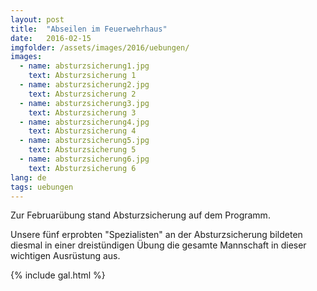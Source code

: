 ```yaml
---
layout: post
title:  "Abseilen im Feuerwehrhaus"
date:   2016-02-15
imgfolder: /assets/images/2016/uebungen/
images:
  - name: absturzsicherung1.jpg
    text: Absturzsicherung 1
  - name: absturzsicherung2.jpg
    text: Absturzsicherung 2
  - name: absturzsicherung3.jpg
    text: Absturzsicherung 3
  - name: absturzsicherung4.jpg
    text: Absturzsicherung 4
  - name: absturzsicherung5.jpg
    text: Absturzsicherung 5
  - name: absturzsicherung6.jpg
    text: Absturzsicherung 6
lang: de
tags: uebungen
---
```


Zur Februarübung stand Absturzsicherung auf dem Programm.

Unsere fünf erprobten "Spezialisten" an der Absturzsicherung bildeten diesmal in einer dreistündigen Übung die gesamte Mannschaft in dieser wichtigen Ausrüstung aus.

{% include gal.html %}

